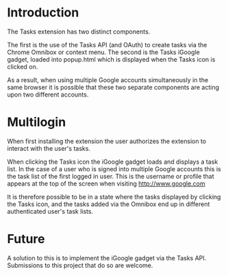 # Introduction #

The Tasks extension has two distinct components.

The first is the use of the Tasks API (and OAuth) to create tasks via the Chrome Omnibox or context menu.
The second is the Tasks iGoogle gadget, loaded into popup.html which is displayed when the Tasks icon is clicked on.

As a result, when using multiple Google accounts simultaneously in the same browser it is possible that these two separate components are acting upon two different accounts.


# Multilogin #

When first installing the extension the user authorizes the extension to interact with the user's tasks.

When clicking the Tasks icon the iGoogle gadget loads and displays a task list. In the case of a user who is signed into multiple Google accounts this is the task list of the first logged in user. This is the username or profile that appears at the top of the screen when visiting http://www.google.com

It is therefore possible to be in a state where the tasks displayed by clicking the Tasks icon, and the tasks added via the Omnibox end up in different authenticated user's task lists.

# Future #

A solution to this is to implement the iGoogle gadget via the Tasks API.  Submissions to this project that do so are welcome.